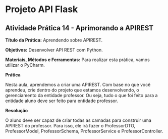 # Projeto API Flask
## Atividade Prática 14 - Aprimorando a APIREST

**Título da Prática:** Aprendendo sobre APIREST.

**Objetivos:** Desenvolver API REST com Python.

**Materiais, Métodos e Ferramentas:** Para realizar esta prática, vamos utilizar o PyCharm.

**Prática**

Nesta aula, aprendemos a criar uma APIREST. Com base no que você aprendeu, crie dentro do projeto que estamos desenvolvendo, o gerenciamento da entidade professor. Ou seja, tudo o que foi feito para a entidade aluno deve ser feito para entidade professor.

**Resolução**

O aluno deve ser capaz de criar todas as camadas para construir uma APIREST do professor. Para isso, ele irá fazer o ProfessorDTO, ProfessorModel, ProfessorSchema, ProfessorService e ProfessorController.
